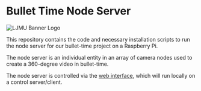 # Bullet Time Node Server

<img src="https://www.ljmu.ac.uk/-/media/ljmu/logos/ljmu_logo_banner_835.jpg" alt="LJMU Banner Logo" />

This repository contains the code and necessary installation scripts to run the node server for our bullet-time project on a Raspberry Pi.

The node server is an individual entity in an array of camera nodes used to create a 360-degree video in bullet-time.

The node server is controlled via the [web interface](https://www.github.com/LJMU-SE/bullet-time-web-app), which will run locally on a control server/client.
